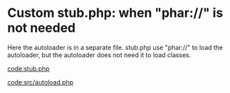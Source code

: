# Custom stub.php: when "phar://" is not needed

Here the autoloader is in a separate file. stub.php use "phar://" to load the autoloader, 
but the autoloader does not need it to load classes.

[code:stub.php](stub.php)

[code:src/autoload.php](src/autoload.php)